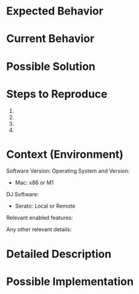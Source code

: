 
<!--- Provide a general summary of the issue in the Title above -->

# Expected Behavior
<!--- Tell us what should happen -->

# Current Behavior
<!--- Tell us what happens instead of the expected behavior -->

# Possible Solution
<!--- Not obligatory, but suggest a fix/reason for the bug, -->

# Steps to Reproduce
<!--- Provide a link to a live example, or an unambiguous set of steps to -->
<!--- reproduce this bug. Include code to reproduce, if relevant -->

1.
2.
3.
4.

# Context (Environment)

Software Version:
Operating System and Version:

* Mac: x86 or M1

DJ Software:

* Serato: Local or Remote

Relevant enabled features:

<!-- Quirks? Twitchbot?  Audio recogition? OBS WebSocket? -->

Any other relevant details:

<!-- USB stick in use?  Music coming from a network?  -->

# Detailed Description
<!--- Provide a detailed description of the change or addition you are proposing -->

<!-- if possible, please attach or copy/paste relevant debug.log entries to help debug issues -->

# Possible Implementation
<!--- Not obligatory, but suggest an idea for implementing addition or change -->


